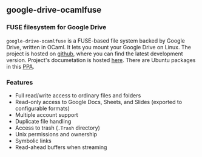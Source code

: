 ## google-drive-ocamlfuse

### FUSE filesystem for Google Drive

`google-drive-ocamlfuse` is a FUSE-based file system backed by Google Drive, written in OCaml.
It lets you mount your Google Drive on Linux. The project is hosted on [github](https://github.com/astrada/google-drive-ocamlfuse/),
where you can find the latest development version. Project's documetation is hosted [here](https://github.com/astrada/google-drive-ocamlfuse/wiki).
There are Ubuntu packages in this [PPA](https://launchpad.net/~alessandro-strada/+archive/ubuntu/ppa).

### Features

* Full read/write access to ordinary files and folders
* Read-only access to Google Docs, Sheets, and Slides (exported to
  configurable formats)
* Multiple account support
* Duplicate file handling
* Access to trash (`.Trash` directory)
* Unix permissions and ownership
* Symbolic links
* Read-ahead buffers when streaming
